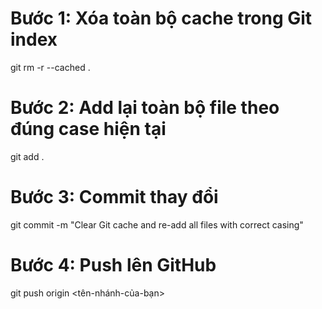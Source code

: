 # Bước 1: Xóa toàn bộ cache trong Git index
git rm -r --cached .

# Bước 2: Add lại toàn bộ file theo đúng case hiện tại
git add .

# Bước 3: Commit thay đổi
git commit -m "Clear Git cache and re-add all files with correct casing"

# Bước 4: Push lên GitHub
git push origin <tên-nhánh-của-bạn>
